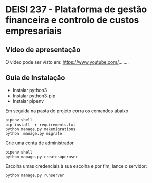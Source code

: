 # DEISI 237 - Plataforma de gestão financeira e controlo de custos empresariais

## Vídeo de apresentação

O vídeo pode ser visto em: https://www.youtube.com/........

## Guia de Instalação
* Instalar python3
* Instalar python3-pip
* Instalar pipenv

Em seguida na pasta do projeto corra os comandos abaixo
```
pipenv shell
pip install -r requirements.txt
python manage.py makemigrations
python  manage.py migrate
```
Crie uma conta de administrador
```
pipenv shell
python manage.py createsuperuser
```
Escolha umas credenciais à sua escolha e por fim, lance o servidor:
```
python manage.py runserver
```
